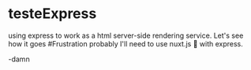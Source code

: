 # testeExpress
using express to work as a html server-side rendering service. Let's see how it goes
#Frustration
probably I'll need to use nuxt.js :poop:
with express.

-damn
